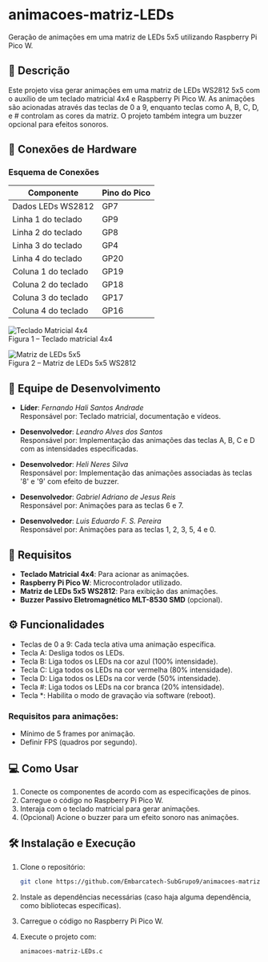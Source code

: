 # animacoes-matriz-LEDs

Geração de animações em uma matriz de LEDs 5x5 utilizando Raspberry Pi Pico W.

## 📄 Descrição

Este projeto visa gerar animações em uma matriz de LEDs WS2812 5x5 com o auxílio de um teclado matricial 4x4 e Raspberry Pi Pico W. As animações são acionadas através das teclas de 0 a 9, enquanto teclas como A, B, C, D, e # controlam as cores da matriz. O projeto também integra um buzzer opcional para efeitos sonoros.

## 🔌 Conexões de Hardware

### Esquema de Conexões
| Componente                             | Pino do Pico |
|----------------------------------------|--------------|
| Dados LEDs WS2812                      | GP7          |
| Linha 1 do teclado                     | GP9          |
| Linha 2 do teclado                     | GP8          |
| Linha 3 do teclado                     | GP4          |
| Linha 4 do teclado                     | GP20         |
| Coluna 1 do teclado                    | GP19         |
| Coluna 2 do teclado                    | GP18         |
| Coluna 3 do teclado                    | GP17         |
| Coluna 4 do teclado                    | GP16         |

![Teclado Matricial 4x4](path-to-keypad-image)  
Figura 1 – Teclado matricial 4x4

![Matriz de LEDs 5x5](path-to-led-matrix-image)  
Figura 2 – Matriz de LEDs 5x5 WS2812

## 👥 Equipe de Desenvolvimento

- **Líder**: *Fernando Hali Santos Andrade*  
  Responsável por: Teclado matricial, documentação e vídeos.

- **Desenvolvedor**: *Leandro Alves dos Santos*  
  Responsável por: Implementação das animações das teclas A, B, C e D com as intensidades especificadas.

- **Desenvolvedor**: *Heli Neres Silva*  
  Responsável por: Implementação das animações associadas às teclas '8' e '9' com efeito de buzzer.

- **Desenvolvedor**: *Gabriel Adriano de Jesus Reis*  
  Responsável por: Animações para as teclas 6 e 7.

- **Desenvolvedor**: *Luis Eduardo F. S. Pereira*  
  Responsável por: Animações para as teclas 1, 2, 3, 5, 4 e 0.

## 🔧 Requisitos

- **Teclado Matricial 4x4**: Para acionar as animações.
- **Raspberry Pi Pico W**: Microcontrolador utilizado.
- **Matriz de LEDs 5x5 WS2812**: Para exibição das animações.
- **Buzzer Passivo Eletromagnético MLT-8530 SMD** (opcional).

## ⚙️ Funcionalidades

- Teclas de 0 a 9: Cada tecla ativa uma animação específica.
- Tecla A: Desliga todos os LEDs.
- Tecla B: Liga todos os LEDs na cor azul (100% intensidade).
- Tecla C: Liga todos os LEDs na cor vermelha (80% intensidade).
- Tecla D: Liga todos os LEDs na cor verde (50% intensidade).
- Tecla #: Liga todos os LEDs na cor branca (20% intensidade).
- Tecla *: Habilita o modo de gravação via software (reboot).

### Requisitos para animações:
- Mínimo de 5 frames por animação.
- Definir FPS (quadros por segundo).

## 💻 Como Usar

1. Conecte os componentes de acordo com as especificações de pinos.
2. Carregue o código no Raspberry Pi Pico W.
3. Interaja com o teclado matricial para gerar animações.
4. (Opcional) Acione o buzzer para um efeito sonoro nas animações.

## 🛠️ Instalação e Execução

1. Clone o repositório:
   ```bash
   git clone https://github.com/Embarcatech-SubGrupo9/animacoes-matriz-LEDs
   ```

2. Instale as dependências necessárias (caso haja alguma dependência, como bibliotecas específicas).

3. Carregue o código no Raspberry Pi Pico W.

4. Execute o projeto com:
   ```bash
   animacoes-matriz-LEDs.c
   ```

